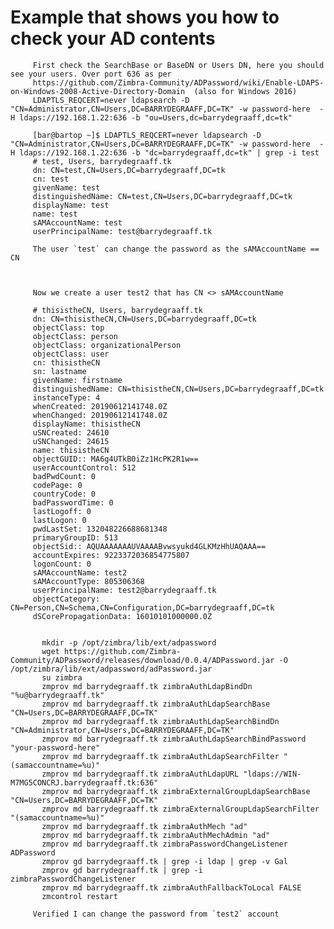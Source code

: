 # Example that shows you how to check your AD contents

         First check the SearchBase or BaseDN or Users DN, here you should see your users. Over port 636 as per 
         https://github.com/Zimbra-Community/ADPassword/wiki/Enable-LDAPS-on-Windows-2008-Active-Directory-Domain  (also for Windows 2016)
         LDAPTLS_REQCERT=never ldapsearch -D "CN=Administrator,CN=Users,DC=BARRYDEGRAAFF,DC=TK" -w password-here  -H ldaps://192.168.1.22:636 -b "ou=Users,dc=barrydegraaff,dc=tk"
         
         [bar@bartop ~]$ LDAPTLS_REQCERT=never ldapsearch -D "CN=Administrator,CN=Users,DC=BARRYDEGRAAFF,DC=TK" -w password-here  -H ldaps://192.168.1.22:636 -b "dc=barrydegraaff,dc=tk" | grep -i test
         # test, Users, barrydegraaff.tk
         dn: CN=test,CN=Users,DC=barrydegraaff,DC=tk
         cn: test
         givenName: test
         distinguishedName: CN=test,CN=Users,DC=barrydegraaff,DC=tk
         displayName: test
         name: test
         sAMAccountName: test
         userPrincipalName: test@barrydegraaff.tk
         
         The user `test` can change the password as the sAMAccountName == CN
         
         
         
         Now we create a user test2 that has CN <> sAMAccountName
         
         # thisistheCN, Users, barrydegraaff.tk
         dn: CN=thisistheCN,CN=Users,DC=barrydegraaff,DC=tk
         objectClass: top
         objectClass: person
         objectClass: organizationalPerson
         objectClass: user
         cn: thisistheCN
         sn: lastname
         givenName: firstname
         distinguishedName: CN=thisistheCN,CN=Users,DC=barrydegraaff,DC=tk
         instanceType: 4
         whenCreated: 20190612141748.0Z
         whenChanged: 20190612141748.0Z
         displayName: thisistheCN
         uSNCreated: 24610
         uSNChanged: 24615
         name: thisistheCN
         objectGUID:: MA6g4UTkB0iZz1HcPK2R1w==
         userAccountControl: 512
         badPwdCount: 0
         codePage: 0
         countryCode: 0
         badPasswordTime: 0
         lastLogoff: 0
         lastLogon: 0
         pwdLastSet: 132048226688681348
         primaryGroupID: 513
         objectSid:: AQUAAAAAAAUVAAAABvwsyukd4GLKMzHhUAQAAA==
         accountExpires: 9223372036854775807
         logonCount: 0
         sAMAccountName: test2
         sAMAccountType: 805306368
         userPrincipalName: test2@barrydegraaff.tk
         objectCategory: CN=Person,CN=Schema,CN=Configuration,DC=barrydegraaff,DC=tk
         dSCorePropagationData: 16010101000000.0Z
         
         
           mkdir -p /opt/zimbra/lib/ext/adpassword
           wget https://github.com/Zimbra-Community/ADPassword/releases/download/0.0.4/ADPassword.jar -O /opt/zimbra/lib/ext/adpassword/adPassword.jar 
           su zimbra
           zmprov md barrydegraaff.tk zimbraAuthLdapBindDn "%u@barrydegraaff.tk"
           zmprov md barrydegraaff.tk zimbraAuthLdapSearchBase "CN=Users,DC=BARRYDEGRAAFF,DC=TK"
           zmprov md barrydegraaff.tk zimbraAuthLdapSearchBindDn "CN=Administrator,CN=Users,DC=BARRYDEGRAAFF,DC=TK"
           zmprov md barrydegraaff.tk zimbraAuthLdapSearchBindPassword "your-password-here"
           zmprov md barrydegraaff.tk zimbraAuthLdapSearchFilter "(samaccountname=%u)"
           zmprov md barrydegraaff.tk zimbraAuthLdapURL "ldaps://WIN-M7MG5CONCRJ.barrydegraaff.tk:636"
           zmprov md barrydegraaff.tk zimbraExternalGroupLdapSearchBase "CN=Users,DC=BARRYDEGRAAFF,DC=TK"
           zmprov md barrydegraaff.tk zimbraExternalGroupLdapSearchFilter "(samaccountname=%u)"
           zmprov md barrydegraaff.tk zimbraAuthMech "ad"
           zmprov md barrydegraaff.tk zimbraAuthMechAdmin "ad"
           zmprov md barrydegraaff.tk zimbraPasswordChangeListener ADPassword
           zmprov gd barrydegraaff.tk | grep -i ldap | grep -v Gal
           zmprov gd barrydegraaff.tk | grep -i zimbraPasswordChangeListener
           zmprov md barrydegraaff.tk zimbraAuthFallbackToLocal FALSE
           zmcontrol restart
         
         Verified I can change the password from `test2` account
